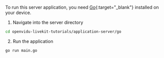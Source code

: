 To run this server application, you need [Go](https://go.dev/doc/install){:target="\_blank"} installed on your device.

1. Navigate into the server directory
```bash
cd openvidu-livekit-tutorials/application-server/go
```
2. Run the application
```bash
go run main.go
```